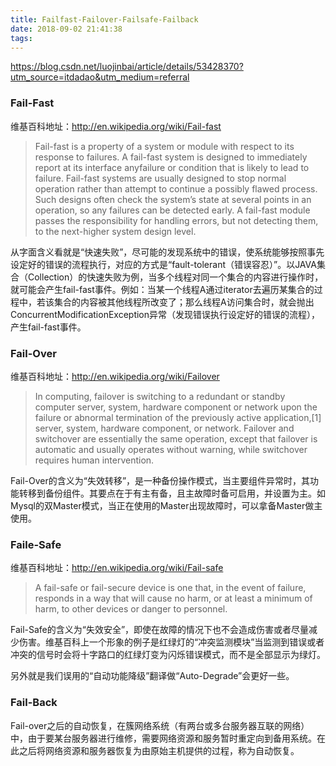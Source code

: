 ```yaml
---
title: Failfast-Failover-Failsafe-Failback
date: 2018-09-02 21:41:38
tags:
---
```



https://blog.csdn.net/luojinbai/article/details/53428370?utm_source=itdadao&utm_medium=referral



### Fail-Fast

维基百科地址：http://en.wikipedia.org/wiki/Fail-fast

> Fail-fast is a property of a system or module with respect to its response to failures. A fail-fast system is designed to immediately report at its interface anyfailure or condition that is likely to lead to failure. Fail-fast systems are usually designed to stop normal operation rather than attempt to continue a possibly flawed process. Such designs often check the system’s state at several points in an operation, so any failures can be detected early. A fail-fast module passes the responsibility for handling errors, but not detecting them, to the next-higher system design level.

从字面含义看就是“快速失败”，尽可能的发现系统中的错误，使系统能够按照事先设定好的错误的流程执行，对应的方式是“fault-tolerant（错误容忍）”。以JAVA集合（Collection）的快速失败为例，当多个线程对同一个集合的内容进行操作时，就可能会产生fail-fast事件。例如：当某一个线程A通过iterator去遍历某集合的过程中，若该集合的内容被其他线程所改变了；那么线程A访问集合时，就会抛出ConcurrentModificationException异常（发现错误执行设定好的错误的流程），产生fail-fast事件。

### Fail-Over

维基百科地址：http://en.wikipedia.org/wiki/Failover

> In computing, failover is switching to a redundant or standby computer server, system, hardware component or network upon the failure or abnormal termination of the previously active application,[1] server, system, hardware component, or network. Failover and switchover are essentially the same operation, except that failover is automatic and usually operates without warning, while switchover requires human intervention.

Fail-Over的含义为“失效转移”，是一种备份操作模式，当主要组件异常时，其功能转移到备份组件。其要点在于有主有备，且主故障时备可启用，并设置为主。如Mysql的双Master模式，当正在使用的Master出现故障时，可以拿备Master做主使用。

### Faile-Safe

维基百科地址：http://en.wikipedia.org/wiki/Fail-safe

> A fail-safe or fail-secure device is one that, in the event of failure, responds in a way that will cause no harm, or at least a minimum of harm, to other devices or danger to personnel.

Fail-Safe的含义为“失效安全”，即使在故障的情况下也不会造成伤害或者尽量减少伤害。维基百科上一个形象的例子是红绿灯的“冲突监测模块”当监测到错误或者冲突的信号时会将十字路口的红绿灯变为闪烁错误模式，而不是全部显示为绿灯。

另外就是我们误用的“自动功能降级”翻译做“Auto-Degrade”会更好一些。

### Fail-Back

Fail-over之后的自动恢复，在簇网络系统（有两台或多台服务器互联的网络）中，由于要某台服务器进行维修，需要网络资源和服务暂时重定向到备用系统。在此之后将网络资源和服务器恢复为由原始主机提供的过程，称为自动恢复。